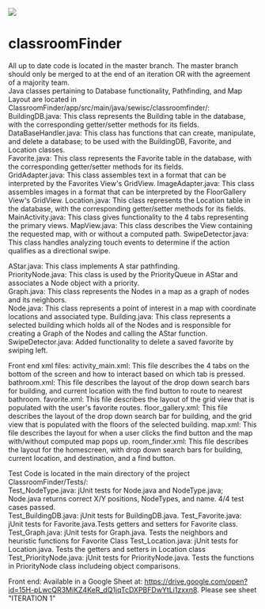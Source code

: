 ![](https://media.giphy.com/media/yVZXUIR5jvSdG/giphy.gif)










# classroomFinder
All up to date code is located in the master branch. The master branch should only be merged to at the end of an iteration OR with the agreement of a majority team.  
Java classes pertaining to Database functionality, Pathfinding, and Map Layout are located in ClassroomFinder/app/src/main/java/sewisc/classroomfinder/:
BuildingDB.java: This class represents the Building table in the database, with the corresponding getter/setter methods for its fields.   
DataBaseHandler.java: This class has functions that can create, manipulate, and delete a database; to be used with the BuildingDB, Favorite, and Location classes.    
Favorite.java: This class represents the Favorite table in the database, with the corresponding getter/setter methods for its fields.    
GridAdapter.java: This class assembles text in a format that can be interpreted by the Favorites View's GridView.
ImageAdapter.java: This class assembles images in a format that can be interpreted by the FloorGallery View's GridView.
Location.java: This class represents the Location table in the database, with the corresponding getter/setter methods for its fields.    
MainActivity.java: This class gives functionality to the 4 tabs representing the primary views.
MapView.java: This class describes the View containing the requested map, with or without a computed path.
SwipeDetector.java: This class handles analyzing touch events to determine if the action qualifies as a directional swipe.

AStar.java: This class implements A star pathfinding.  
PriorityNode.java: This class is used by the PriorityQueue in AStar and associates a Node object with a priority.  
Graph.java: This class represents the Nodes in a map as a graph of nodes and its neighbors.  
Node.java: This class represents a point of interest in a map with coordinate locations and associated type.
Building.java: This class represents a selected building which holds all of the Nodes and is responsible for creating a Graph of the Nodes and calling the AStar function.
SwipeDetector.java: Added functionality to delete a saved favorite by swiping left.

Front end xml files:
activity_main.xml: This file describes the 4 tabs on the bottom of the screen and how to interact based on which tab is pressed.
bathroom.xml: This file describes the layout of the drop down search bars for building, and current location with the find button to route to nearest bathroom.
favorite.xml: This file describes the layout of the grid view that is populated with the user's favorite routes.
floor_gallery.xml: This file describes the layout of the drop down search bar for building, and the grid view that is populated with the floors of the selected building.
map.xml: This file describes the layout for when a user clicks the find button and the map with/without computed map pops up.
room_finder.xml: This file describes the layout for the homescreen, with drop down search bars for building, current location, and destination, and a find button.


Test Code is located in the main directory of the project ClassroomFinder/Tests/:  
Test_NodeType.java: jUnit tests for Node.java and NodeType.java; Node.java returns correct X/Y positions, NodeTypes, and name. 4/4 test cases passed.  
Test_BuildingDB.java: jUnit tests for BuildingDB.java.
Test_Favorite.java: jUnit tests for Favorite.java.Tests getters and setters for Favorite class.
Test_Graph.java: jUnit tests for Graph.java. Tests the neighbors and heuristic functions for Favorite Class
Test_Location.java: jUnit tests for Location.java. Tests the getters and setters in Location class
Test_PriorityNode.java: jUnit tests for PriorityNode.java. Tests the functions in PriorityNode class includeing object comparisons.

Front end: Available in a Google Sheet at: https://drive.google.com/open?id=15H-pLwcQR3MiKZ4KeR_dQ1jqTcDXPBFDwYtLi1zxxn8. Please see sheet "ITERATION 1"  
